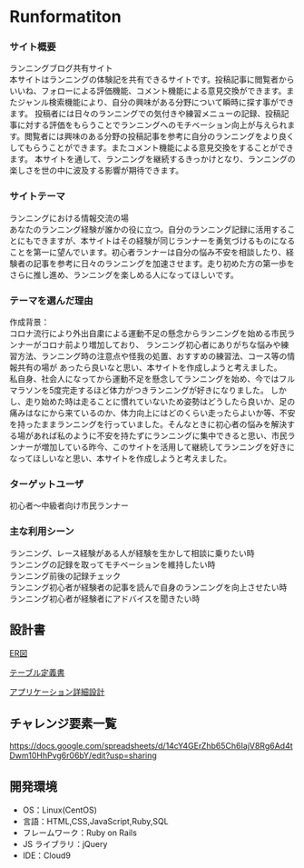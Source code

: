# Runformatiton

### サイト概要
ランニングブログ共有サイト  
本サイトはランニングの体験記を共有できるサイトです。投稿記事に閲覧者からいいね、フォローによる評価機能、コメント機能による意見交換ができます。またジャンル検索機能により、自分の興味がある分野について瞬時に探す事ができます。
投稿者には日々のランニングでの気付きや練習メニューの記録、投稿記事に対する評価をもらうことでランニングへのモチベーション向上が与えられます。閲覧者には興味のある分野の投稿記事を参考に自分のランニングをより良くしてもらうことができます。またコメント機能による意見交換をすることができます。
本サイトを通して、ランニングを継続するきっかけとなり、ランニングの楽しさを世の中に波及する影響が期待できます。

### サイトテーマ
ランニングにおける情報交流の場  
あなたのランニング経験が誰かの役に立つ。自分のランニング記録に活用することにもできますが、本サイトはその経験が同じランナーを勇気づけるものになることを第一に望んでいます。初心者ランナーは自分の悩み不安を相談したり、経験者の記事を参考に日々のランニングを加速させます。走り初めた方の第一歩をさらに推し進め、ランニングを楽しめる人になってほしいです。


### テーマを選んだ理由
作成背景：  
コロナ流行により外出自粛による運動不足の懸念からランニングを始める市民ランナーがコロナ前より増加しており、
ランニング初心者にありがちな悩みや練習方法、ランニング時の注意点や怪我の処置、おすすめの練習法、コース等の情報共有の場が
あったら良いなと思い、本サイトを作成しようと考えました。  
私自身、社会人になってから運動不足を懸念してランニングを始め、今ではフルマラソンを5度完走するほど体力がつきランニングが好きになりました。
しかし、走り始めた時は走ることに慣れていないため姿勢はどうしたら良いか、足の痛みはなにから来ているのか、体力向上にはどのくらい走ったらよいか等、不安を持ったままランニングを行っていました。そんなときに初心者の悩みを解決する場があれば私のように不安を持たずにランニングに集中できると思い、市民ランナーが増加している昨今、このサイトを活用して継続してランニングを好きになってほしいなと思い、本サイトを作成しようと考えました。


### ターゲットユーザ
初心者〜中級者向け市民ランナー

### 主な利用シーン
ランニング、レース経験がある人が経験を生かして相談に乗りたい時  
ランニングの記録を取ってモチベーションを維持したい時  
ランニング前後の記録チェック  
ランニング初心者が経験者の記事を読んで自身のランニングを向上させたい時  
ランニング初心者が経験者にアドバイスを聞きたい時

## 設計書
[ER図](https://app.diagrams.net/#G15NI2rQzfsR4LO_75x-ddZLXAygAejuW3)  

[テーブル定義書](https://docs.google.com/spreadsheets/d/11Av4pgtmxOFNXxmfSLAZMe0wSC-RXQvVQRjwrWAfn8U/edit?usp=sharing)  

[アプリケーション詳細設計](https://docs.google.com/spreadsheets/d/119I87cCmRWiXBs1AKjbf6TC_dxEdTmRSzVoR2vXiWM4/edit?usp=sharing)


## チャレンジ要素一覧
https://docs.google.com/spreadsheets/d/14cY4GErZhb65Ch6IajV8Rg6Ad4tDwm10HhPvg6r06bY/edit?usp=sharing


## 開発環境

- OS：Linux(CentOS)
- 言語：HTML,CSS,JavaScript,Ruby,SQL
- フレームワーク：Ruby on Rails
- JS ライブラリ：jQuery
- IDE：Cloud9